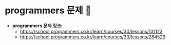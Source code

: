 # programmers 문제 📝

* __programmers 문제 링크:__ 
    * <https://school.programmers.co.kr/learn/courses/30/lessons/131123>
    * <https://school.programmers.co.kr/learn/courses/30/lessons/284529>